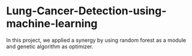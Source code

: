 # Lung-Cancer-Detection-using-machine-learning
In this project, we applied a synergy by using random forest as a module and genetic algorithm as optimizer.
